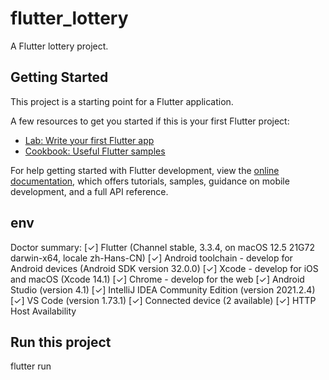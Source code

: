 # flutter_lottery

A Flutter lottery project.

## Getting Started

This project is a starting point for a Flutter application.

A few resources to get you started if this is your first Flutter project:

- [Lab: Write your first Flutter app](https://docs.flutter.dev/get-started/codelab)
- [Cookbook: Useful Flutter samples](https://docs.flutter.dev/cookbook)

For help getting started with Flutter development, view the
[online documentation](https://docs.flutter.dev/), which offers tutorials,
samples, guidance on mobile development, and a full API reference.

## env

Doctor summary:
[✓] Flutter (Channel stable, 3.3.4, on macOS 12.5 21G72 darwin-x64, locale zh-Hans-CN)
[✓] Android toolchain - develop for Android devices (Android SDK version 32.0.0)
[✓] Xcode - develop for iOS and macOS (Xcode 14.1)
[✓] Chrome - develop for the web
[✓] Android Studio (version 4.1)
[✓] IntelliJ IDEA Community Edition (version 2021.2.4)
[✓] VS Code (version 1.73.1)
[✓] Connected device (2 available)
[✓] HTTP Host Availability

## Run this project

flutter run
